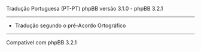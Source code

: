 Tradução Portuguesa (PT-PT) phpBB versão 3.1.0 - phpBB 3.2.1

------------
* Tradução segundo o pré-Acordo Ortográfico

------------
Compatível com phpBB 3.2.1
